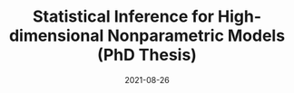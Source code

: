 ---
title: "Statistical Inference for High-dimensional Nonparametric Models (PhD Thesis)"
collection: publications
category: thesis
permalink: /publication/2021-08-26JieThesis
date: 2021-08-26
venue: 'Kent Academic Repository'
paperurl: '/files/papers/li2021phdfinal.pdf'
link: 'https://kar.kent.ac.uk/id/eprint/89925'
citation: '<b>Jie Li</b> (2021). Statistical Inference for High-dimensional Nonparametric Models. <i>Kent Academic Repository</i>. DOI:10.22024/UniKent/01.02.89925.'
---